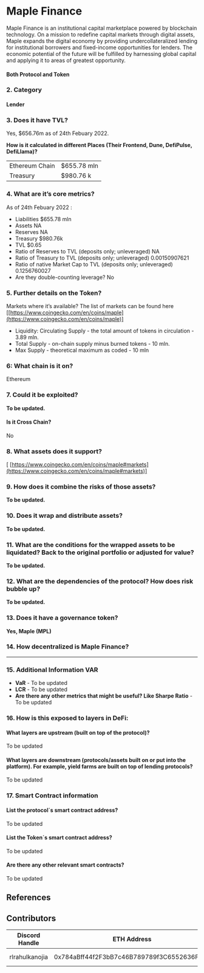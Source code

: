 # Maple Finance

Maple Finance is an institutional capital marketplace powered by blockchain technology. On a mission to redefine capital markets through digital assets, Maple expands the digital economy by providing undercollateralized lending for institutional borrowers and fixed-income opportunities for lenders. The economic potential of the future will be fulfilled by harnessing global capital and applying it to areas of greatest opportunity.

#### **Both Protocol and Token**

### 2. Category&#x20;

#### &#x20;Lender

### **3. Does it have TVL?**

Yes, $656.76m as of 24th Febuary 2022.

**How is it calculated in different Places (Their Frontend, Dune, DefiPulse, DefiLlama)?**

|                |             |
| -------------- | ----------- |
| Ethereum Chain | $655.78 mln |
| Treasury       | $980.76 k   |



### 4. What are it’s core metrics?

As of 24th Febuary 2022 :

* Liabilities $655.78 mln
* Assets NA
* Reserves NA
* Treasury  $980.76k
* TVL $0.65
* Ratio of Reserves to TVL (deposits only; unleveraged)  NA
* Ratio of Treasury to TVL (deposits only; unleveraged) 0.00150907621
* Ratio of native Market Cap to TVL (deposits only; unleveraged) 0.1256760027
* Are they double-counting leverage? No

### **5. Further details on the Token?**

Markets where it’s available? The list of markets can be found here \[[https://www.coingecko.com/en/coins/maple](https://www.coingecko.com/en/coins/maple)]

* Liquidity: Circulating Supply - the total amount of tokens in circulation - 3.89 mln.
* Total Supply - on-chain supply minus burned tokens -  10 mln.
* Max Supply - theoretical maximum as coded - 10 mln

### **6: What chain is it on?**

Ethereum

### 7. Could it be exploited?

**To be updated.**

#### Is it Cross Chain?&#x20;

No

### 8. What assets does it support?

\[ [https://www.coingecko.com/en/coins/maple#markets](https://www.coingecko.com/en/coins/maple#markets)]

### 9. How does it combine the risks of those assets?

**To be updated.**

### 10. Does it wrap and distribute assets?

**To be updated.**

### 11. What are the conditions for the wrapped assets to be liquidated? Back to the original portfolio or adjusted for value?

**To be updated.**

### 12. What are the dependencies of the protocol? How does risk bubble up?

**To be updated.**

### **13. Does it have a governance token?**

**Yes, Maple (MPL)**

### **14. How decentralized is Maple Finance?**

****

### 15. Additional Information VAR

* **VaR** - To be updated
* **LCR** - To be updated
* **Are there any other metrics that might be useful? Like Sharpe Ratio** - To be updated



### 16. How is this exposed to layers in DeFi:

#### What layers are upstream (built on top of the protocol)?

To be updated

#### What layers are downstream (protocols/assets built on or put into the platform). For example, yield farms are built on top of lending protocols?

To be updated

### 17. Smart Contract information

#### &#x20;List the protocol´s smart contract address?

To be updated

#### List the Token´s smart contract address?

To be updated

#### Are there any other relevant smart contracts?

To be updated

## References

## Contributors

| Discord Handle | ETH Address                                | Reward            | Contribution     |
| -------------- | ------------------------------------------ | ----------------- | ---------------- |
| rlrahulkanojia | 0x784aBff44f2F3bB7c46B789789f3C6552636F4F5 | 0 $CMK (internal) | Original version |

&#x20;
